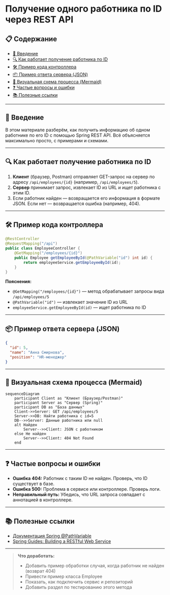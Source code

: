 # Получение одного работника по ID через REST API

## 📋 Содержание
- [📝 Введение](#-введение)
- [🔍 Как работает получение работника по ID](#-как-работает-получение-работника-по-id)
- [🛠 Пример кода контроллера](#-пример-кода-контроллера)
- [📦 Пример ответа сервера (JSON)](#-пример-ответа-сервера-json)
- [🔗 Визуальная схема процесса (Mermaid)](#-визуальная-схема-процесса-mermaid)
- [❓ Частые вопросы и ошибки](#-частые-вопросы-и-ошибки)
- [📚 Полезные ссылки](#-полезные-ссылки)

---

## 📝 Введение

В этом материале разберём, как получить информацию об одном работнике по его ID с помощью Spring REST API. Всё объясняется максимально просто, с примерами и схемами.

---

## 🔍 Как работает получение работника по ID

1. **Клиент** (браузер, Postman) отправляет GET-запрос на сервер по адресу `/api/employees/{id}` (например, `/api/employees/5`).
2. **Сервер** принимает запрос, извлекает ID из URL и ищет работника с этим ID.
3. Если работник найден — возвращается его информация в формате JSON. Если нет — возвращается ошибка (например, 404).

---

## 🛠 Пример кода контроллера

```java
@RestController
@RequestMapping("/api")
public class EmployeeController {
    @GetMapping("/employees/{id}")
    public Employee getEmployeeById(@PathVariable("id") int id) {
        return employeeService.getEmployeeById(id);
    }
}
```

**Пояснения:**
- `@GetMapping("/employees/{id}")` — метод обрабатывает запросы вида `/api/employees/5`
- `@PathVariable("id")` — извлекает значение ID из URL
- `employeeService.getEmployeeById(id)` — ищет работника по ID

---

## 📦 Пример ответа сервера (JSON)

```json
{
  "id": 5,
  "name": "Анна Смирнова",
  "position": "HR-менеджер"
}
```

---

## 🔗 Визуальная схема процесса (Mermaid)

```mermaid
sequenceDiagram
    participant Client as "Клиент (Браузер/Postman)"
    participant Server as "Сервер (Spring)"
    participant DB as "База данных"
    Client->>Server: GET /api/employees/5
    Server->>DB: Найти работника с id=5
    DB-->>Server: Данные работника или null
    alt Найден
        Server-->>Client: JSON с работником
    else Не найден
        Server-->>Client: 404 Not Found
    end
```

---

## ❓ Частые вопросы и ошибки

- **Ошибка 404:** Работник с таким ID не найден. Проверь, что ID существует в базе.
- **Ошибка 500:** Проблема в сервисе или контроллере. Проверь логи.
- **Неправильный путь:** Убедись, что URL запроса совпадает с аннотацией в контроллере.

---

## 📚 Полезные ссылки
- [Документация Spring @PathVariable](https://docs.spring.io/spring-framework/docs/current/javadoc-api/org/springframework/web/bind/annotation/PathVariable.html)
- [Spring Guides: Building a RESTful Web Service](https://spring.io/guides/gs/rest-service/)

---

> **Что доработать:**
> - Добавить пример обработки случая, когда работник не найден (возврат 404)
> - Привести пример класса Employee
> - Показать, как подключить сервис и репозиторий
> - Добавить раздел по тестированию этого метода



